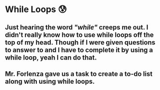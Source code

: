 # **While Loops** 😰
## Just hearing the word *"while"* creeps me out. I didn't really know how to use while loops off the top of my head. Though if I were given questions to answer to and I have to complete it by **using** a while loop, yeah I can do that. 
## Mr. Forlenza gave us a task to create a to-do list along with using while loops.
